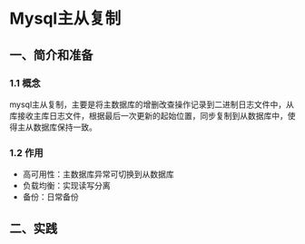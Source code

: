 # Mysql主从复制

## 一、简介和准备

### 1.1 概念

mysql主从复制，主要是将主数据库的增删改查操作记录到二进制日志文件中，从库接收主库日志文件，根据最后一次更新的起始位置，同步复制到从数据库中，使得主从数据库保持一致。

### 1.2 作用

- 高可用性：主数据库异常可切换到从数据库
- 负载均衡：实现读写分离
- 备份：日常备份

## 二、实践
